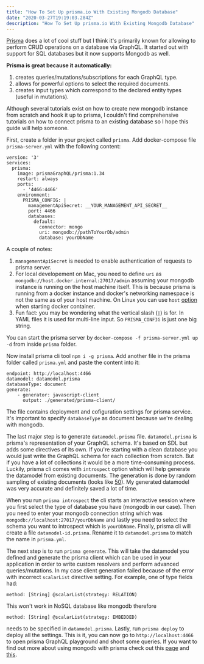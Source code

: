 ```yaml
---
title: "How To Set Up prisma.io With Existing Mongodb Database"
date: "2020-03-27T19:19:03.284Z"
description: "How To Set Up prisma.io With Existing Mongodb Database"
---
```


[Prisma](https://www.prisma.io/) does a lot of cool stuff but I think it's primarily known for allowing to perform CRUD operations on a database via GraphQL. It started out with support for SQL databases but it now supports Mongodb as well.

**Prisma is great because it automatically:**

1. creates queries/mutations/subscriptions for each GraphQL type.
2. allows for powerful options to select the required documents.
3. creates input types which correspond to the declared entity types (useful in mutations).

Although several tutorials exist on how to create new mongodb instance from scratch and hook it up to prisma, I couldn't find comprehensive tutorials on how to connect prisma to an existing database so I hope this guide will help someone.

First, create a folder in your project called `prisma`. Add docker-compose file `prisma-server.yml` with the following content:

```
version: '3'
services:
  prisma:
    image: prismaGraphQL/prisma:1.34
    restart: always
    ports:
      - '4466:4466'
    environment:
      PRISMA_CONFIG: |
        managementApiSecret: __YOUR_MANAGEMENT_API_SECRET__
        port: 4466
        databases:
          default:
            connector: mongo
            uri: mongodb://pathToYourDb/admin
            database: yourDbName
```

A couple of notes:

1. `managementApiSecret` is needed to enable authentication of requests to prisma server.
2. For local developement on Mac, you need to define `uri` as `mongodb://host.docker.internal:27017/admin` assuming your mongodb instance is running on the host machine itself. This is because prisma is running from a docker instance and docker's networking namespace is not the same as of your host machine. On Linux you can use `host` [option](https://docs.docker.com/network/network-tutorial-host/) when starting docker container.
3. Fun fact: you may be wondering what the vertical slash (`|`) is for. In YAML files it is used for multi-line input. So `PRISMA_CONFIG` is just one big string.

You can start the prisma server by `docker-compose -f prisma-server.yml up -d` from inside `prisma` folder.

Now install prisma cli tool `npm i -g prisma`. Add another file in the prisma folder called `prisma.yml` and paste the content into it:

```
endpoint: http://localhost:4466
datamodel: datamodel.prisma
databaseType: document
generate:
    - generator: javascript-client
      output: ./generated/prisma-client/
```

The file contains deployment and cofiguration settings for prisma service. It's important to specify `databaseType` as document because we're dealing with mongodb.

The last major step is to generate `datamodel.prisma` file. `datamodel.prisma` is prisma's representation of your GraphQL schema. It's based on SDL but adds some directives of its own. If you're starting with a clean database you would just write the GraphQL schema for each collection from scratch. But if you have a lot of collections it would be a more time-consuming process. Luckily, prisma cli comes with `introspect` option which will help generate the datamodel from existing documents. The generation is done by random sampling of existing documents (looks like [50](https://github.com/prisma/prisma/issues/3529)). My generated datamodel was very accurate and definitely saved a lot of time.

When you run `prisma introspect` the cli starts an interactive session where you first select the type of database you have (mongodb in our case). Then you need to enter your mongodb connection string which was `mongodb://localhost:27017/yourDbName` and lastly you need to select the schema you want to introspect which is `yourDbName`. Finally, prisma cli will create a file `datamodel-id.prisma`. Rename it to `datamodel.prisma` to match the name in `prisma.yml`.

The next step is to run `prisma generate`. This will take the datamodel you defined and generate the prisma client which can be used in your application in order to write custom resolvers and perform advanced queries/mutations. In my case client generation failed because of the error with incorrect `scalarList` directive setting. For example, one of type fields had:

```
method: [String] @scalarList(strategy: RELATION)
```

This won't work in NoSQL database like mongodb therefore

```
method: [String] @scalarList(strategy: EMBEDDED)
```

needs to be specified in `datamodel.prisma`. Lastly, run `prisma deploy` to deploy all the settings. This is it, you can now go to `http://localhost:4466` to open prisma GraphQL playground and shoot some queries. If you want to find out more about using mongodb with prisma check out this [page](https://www.prisma.io/docs/datamodel-and-migrations/datamodel-MONGO-knun/#sdl-directives) and [this](https://www.prisma.io/docs/releases-and-maintenance/features-in-preview/mongodb-b6o5/).
